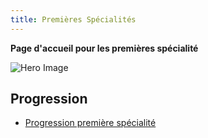 ```yaml
---
title: Premières Spécialités
---
```


**Page d'accueil pour les premières spécialité**

![Hero Image](https://res.cloudinary.com/dpw19qolx/image/upload/t_cover-image/v1562051079/close-up-colorful-count-1329295.jpg)

## Progression

- [Progression première spécialité](./progression-premiere-spe)